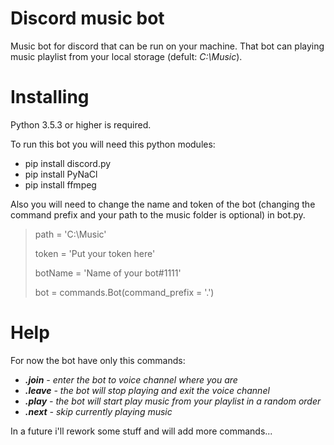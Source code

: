 
# **Discord music bot**
Music bot for discord that can be run on your machine. That bot can playing music playlist from your local storage (defult: *C:\Music*).

# Installing
Python 3.5.3 or higher is required.

To run this bot you will need this python modules:
* pip install discord.py
* pip install PyNaCl
* pip install ffmpeg

Also you will need to change the name and token of the bot (changing the command prefix and your path to the music folder is optional) in bot.py.

> path = 'C:\\Music'
> 
> token = 'Put your token here'
> 
> botName = 'Name of your bot#1111'
> 
> bot = commands.Bot(command_prefix = '.')

# Help
For now the bot have only this commands: 
* ***.join**  - enter the bot to voice channel where you are*
* ***.leave** - the bot will stop playing and exit the voice channel*
* ***.play**  - the bot will start play music from your playlist in a random order*
* ***.next**  - skip currently playing music*

In a future i'll rework some stuff and will add more commands...
